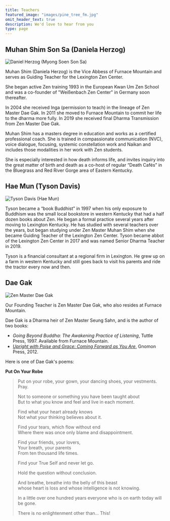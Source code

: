 ```yaml
---
title: Teachers
featured_image: "images/pine_tree_fm.jpg"
omit_header_text: true
description: We'd love to hear from you
type: page
---
```


## Muhan Shim Son Sa (Daniela Herzog)

<img src="/images/daniela.jpg" alt="Daniel Herzog (Myong Soen Son Sa)" />

Muhan Shim (Daniela Herzog) is the Vice Abbess of Furnace Mountain and serves as Guiding Teacher for the Lexington Zen Center.

She began active Zen training 1993 in the European Kwan Um Zen School and was a co-founder of "Weißenbach Zen Center" in Germany soon thereafter.

In 2004 she received Inga (permission to teach) in the lineage of Zen Master Dae Gak.  In 2011 she moved to Furnace Mountain to commit her life to the dharma more fully.  In 2019 she received final Dharma Transmission from Zen Master Dae Gak.

Muhan Shim has a masters degree in education and works as a certified professional coach. She is trained in compassionate communication (NVC), voice dialogue, focusing, systemic constellation work and Naikan and includes those modalities in her work with Zen students.

She is especially interested in how death informs life, and invites inquiry into the great matter of birth and death as a co-host of regular &ldquo;Death Cafés&rdquo; in the Bluegrass and Red River Gorge area of Eastern Kentucky.
    
## Hae Mun (Tyson Davis)

<img src="/images/tyson_davis.jpeg" alt="Tyson Davis (Hae Mun)" />

Tyson became a “book Buddhist” in 1997 when his only exposure to Buddhism was the small local bookstore in western Kentucky that had a half dozen books about Zen. He began a formal practice several years after moving to Lexington Kentucky. He has studied with several teachers over the years, but began studying under Zen Master Muhan Shim when she became Guiding Teacher of the Lexington Zen Center. Tyson became abbot of the Lexington Zen Center in 2017 and was named Senior Dharma Teacher in 2019.

Tyson is a financial consultant at a regional firm in Lexington. He grew up on a farm in western Kentucky and still goes back to visit his parents and ride the tractor every now and then.

## Dae Gak

<img src="/images/dae-gak.jpg" alt="Zen Master Dae Gak" />

Our Founding Teacher is Zen Master Dae Gak, who also resides at Furnace Mountain.

Dae Gak is a Dharma heir of Zen Master Seung Sahn, and is the author of two books:
* _Going Beyond Buddha:  The Awakening Practice of Listening_, Tuttle Press, 1997.  Available from Furnace Mountain.
* <a href = "http://zenmind.org/uprightwithpoiseandgrace.html" target = "_blank">_Upright with Poise and Grace:  Coming Forward as You Are_</a>, Gnomon Press, 2012.
    
Here is one of Dae Gak's poems:

<strong>
  Put On Your Robe
</strong><br>

<blockquote>
Put on your robe, your gown, your dancing shoes, your vestments.<br>
Pray.<br>
    
Not to someone or something you have been taught about<br>
But to what you know and feel and live in each moment.<br>
     
Find what your heart already knows<br>
Not what your thinking believes about it.<br>
     
Find your tears, which flow without end<br>
Where there was once only blame and disappointment.<br>
     
Find your friends, your lovers,<br>
Your breath, your parents<br>
From ten thousand life times.<br>

Find your True Self and never let go.<br>
     
Hold the question without conclusion.<br>
    
And breathe, breathe into the belly of this beast<br>
whose heart is loss and whose intelligence is not knowing.<br>
     
In a little over one hundred years everyone who is on earth today will be gone.<br>
     
There is no enlightenment other than... This!
</blockquote>